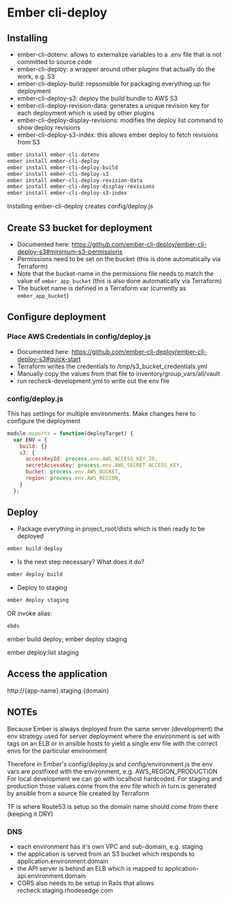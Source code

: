 # Ember cli-deploy

## Installing

- ember-cli-dotenv: allows to externalize variables to a .env file that is not committed to source code
- ember-cli-deploy: a wrapper around other plugins that actually do the work, e.g. S3
- ember-cli-deploy-build: repsonsible for packaging everything up for deployment
- ember-cli-deploy-s3: deploy the build bundle to AWS S3
- ember-cli-deploy-revision-data: generates a unique revision key for each deployment which is used by other plugins
- ember-cli-deploy-display-revisions: modifies the deploy list command to show deploy revisions
- ember-cli-deploy-s3-index: this allows ember deploy to fetch revisions from S3

```bash
ember install ember-cli-dotenv
ember install ember-cli-deploy
ember install ember-cli-deploy-build
ember install ember-cli-deploy-s3
ember install ember-cli-deploy-revision-data
ember install ember-cli-deploy-display-revisions
ember install ember-cli-deploy-s3-index
```

Installing ember-cli-deploy creates config/deploy.js


## Create S3 bucket for deployment

- Documented here: https://github.com/ember-cli-deploy/ember-cli-deploy-s3#minimum-s3-permissions
- Permissions need to be set on the bucket (this is done automatically via Terraform)
- Note that the bucket-name in the permissions file needs to match the value of `ember_app_bucket` (this is also done automatically via Terraform)
- The bucket name is defined in a Terraform var (currently as `ember_app_bucket`)


## Configure deployment

### Place AWS Credentials in config/deploy.js

- Documented here: https://github.com/ember-cli-deploy/ember-cli-deploy-s3#quick-start
- Terraform writes the credentials to /tmp/s3_bucket_credentials.yml
- Manually copy the values from that file to inventory/group_vars/all/vault
- run recheck-development.yml to write out the env file

### config/deploy.js

This has settings for multiple environments. Make changes here to configure the deployment

```js
module.exports = function(deployTarget) {
  var ENV = {
    build: {}
    s3: {
      accessKeyId: process.env.AWS_ACCESS_KEY_ID,
      secretAccessKey: process.env.AWS_SECRET_ACCESS_KEY,
      bucket: process.env.AWS_BUCKET,
      region: process.env.AWS_REGION,
    }
  };
```


## Deploy

- Package everything in project_root/dists which is then ready to be deployed

```bash
ember build deploy
```

- Is the next step necessary? What does it do?

```bash
ember deploy build
```

- Deploy to staging

```bash
ember deploy staging
```

OR invoke alias:

```bash
ebds
```

ember build deploy; ember deploy staging

ember deploy:list staging

## Access the application


http://{app-name}.staging.{domain}


## NOTEs

Because Ember is always deployed from the same server (development) the env strategy used for server deployment where the environment
is set with tags on an ELB or in ansible hosts to yield a single env file with the correct envs for the particular environment

Therefore in Ember's config/deploy.js and config/environment.js the env vars are postfixed with the environment, e.g. AWS_REGION_PRODUCTION
For local development we can go with localhost hardcoded. For staging and production those values come from the env file which in turn
is generated by ansible from a source file created by Terraform

TF is where Route53 is setup so the domain name should come from there (keeping it DRY)

### DNS

- each environment has it's own VPC and sub-domain, e.g. staging
- the application is served from an S3 bucket which responds to application.environment.domain
- the API server is behind an ELB which is mapped to application-api.environment.domain
- CORS also needs to be setup in Rails that allows recheck.staging.rhodesedge.com
